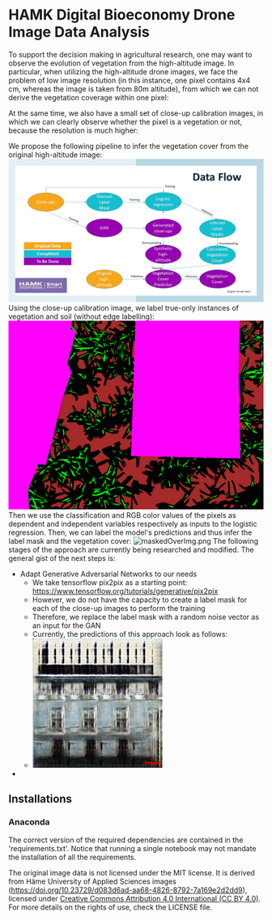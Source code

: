 # HAMK Digital Bioeconomy Drone Image Data Analysis
To support the decision making in agricultural research, one may want to observe the evolution of vegetation from the high-altitude image. In particular, when utilizing the high-altitude drone images, we face the problem of low image resolution (in this instance, one pixel contains 4x4 cm, whereas the image is taken from 80m altitude), from which we can not derive the vegetation coverage within one pixel:

At the same time, we also have a small set of close-up calibration images, in which we can clearly observe whether the pixel is a vegetation or not, because the resolution is much higher:

We propose the following pipeline to infer the vegetation cover from the original high-altitude image:
![dataPipeline.jpg](dataPipeline.jpg)
Using the close-up calibration image, we label true-only instances of vegetation and soil (without edge labelling):
![maskedImg.png](maskedImg.png)
Then we use the classification and RGB color values of the pixels as dependent and independent variables respectively as inputs to the logistic regression. Then, we can label the model's predictions and thus infer the label mask and the vegetation cover:
![maskedOverImg.png](maskedOverImg.png)
The following stages of the approach are currently being researched and modified. The general gist of the next steps is:
 - Adapt Generative Adversarial Networks to our needs
     - We take tensorflow pix2pix as a starting point: https://www.tensorflow.org/tutorials/generative/pix2pix
     - However, we do not have the capacity to create a label mask for each of the close-up images to perform the training
     - Therefore, we replace the label mask with a random noise vector as an input for the GAN
     - Currently, the predictions of this approach look as follows:
     - ![loop.gif](loop.gif)
 - 

## Installations

### Anaconda
The correct version of the required dependencies are contained in the 'requirements.txt'. Notice that running a single notebook may not mandate the installation of all the requirements.


The original image data is not licensed under the MIT license. It is derived from Häme University of Applied Sciences images (https://doi.org/10.23729/d083d6ad-aa68-4826-8792-7a169e2d2dd9), licensed under [Creative Commons Attribution 4.0 International (CC BY 4.0)](https://creativecommons.org/licenses/by/4.0/). For more details on the rights of use, check the LICENSE file.